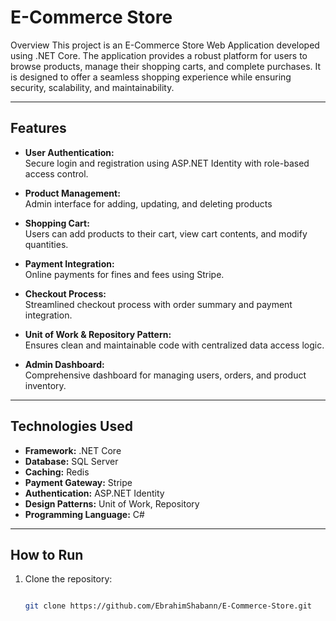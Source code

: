 # E-Commerce Store

Overview
This project is an E-Commerce Store Web Application developed using .NET Core. The application provides a robust platform for users to browse products, manage their shopping carts, and complete purchases. It is designed to offer a seamless shopping experience while ensuring security, scalability, and maintainability.

---

## Features

- **User Authentication:**  
  Secure login and registration using ASP.NET Identity with role-based access control.
  
- **Product Management:**  
  Admin interface for adding, updating, and deleting products

- **Shopping Cart:**  
  Users can add products to their cart, view cart contents, and modify quantities.

- **Payment Integration:**  
  Online payments for fines and fees using Stripe.

- **Checkout Process:**  
  Streamlined checkout process with order summary and payment integration.
- **Unit of Work & Repository Pattern:**  
  Ensures clean and maintainable code with centralized data access logic.

- **Admin Dashboard:**  
  Comprehensive dashboard for managing users, orders, and product inventory.
---

## Technologies Used

- **Framework:** .NET Core
- **Database:** SQL Server
- **Caching:** Redis
- **Payment Gateway:** Stripe
- **Authentication:** ASP.NET Identity
- **Design Patterns:** Unit of Work, Repository
- **Programming Language:** C#

---

## How to Run

1. Clone the repository:  
   ```bash
   
   git clone https://github.com/EbrahimShabann/E-Commerce-Store.git
